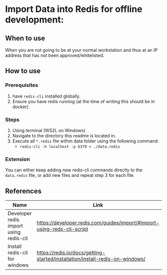 # Import Data into Redis for offline development:

## When to use

When you are not going to be at your normal workstation and thus at an IP address that has not been approved/whitelisted.

## How to use

### Prerequisites

1. have `redis-cli` installed globally.
2. Ensure you have redis running (at the time of writing this should be in docker).

### Steps

1. Using terminal (WS2L on Windows)
2. Navigate to the directory this readme is located in.
3. Execute all `*.redis` file within data folder using the following command:
    - `redis-cli -h localhost -p 6379 < ./data.redis`

### Extension

You can either keep adding new redis-cli commands directly to the `data.redis` file, or add new files and repeat step 3 for each file.

## References

| Name                                   | Link                                                                         |
| -------------------------------------- | ---------------------------------------------------------------------------- |
| Developer redis import using redis-cli | https://developer.redis.com/guides/import/#import-using-reds-cli-script      |
| Install redis-cli for windows          | https://redis.io/docs/getting-started/installation/install-redis-on-windows/ |
